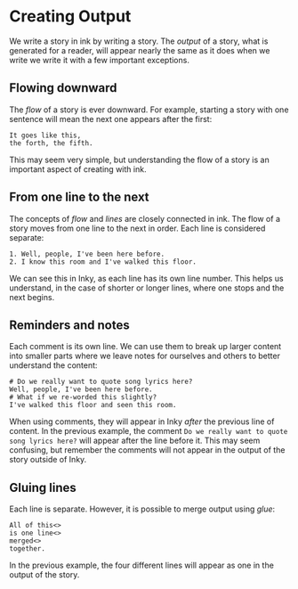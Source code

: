 # Creating Output

We write a story in ink by writing a story. The *output* of a story, what is generated for a reader, will appear nearly the same as it does when we write we write it with a few important exceptions.

## Flowing downward

The *flow* of a story is ever downward. For example, starting a story with one sentence will mean the next one appears after the first:

```ink
It goes like this,
the forth, the fifth.
```

This may seem very simple, but understanding the flow of a story is an important aspect of creating with ink.

## From one line to the next

The concepts of *flow* and *lines* are closely connected in ink. The flow of a story moves from one line to the next in order. Each line is considered separate:

```ink
1. Well, people, I've been here before.
2. I know this room and I've walked this floor.
```

We can see this in Inky, as each line has its own line number. This helps us understand, in the case of shorter or longer lines, where one stops and the next begins.

## Reminders and notes

Each comment is its own line. We can use them to break up larger content into smaller parts where we leave notes for ourselves and others to better understand the content:

```ink
# Do we really want to quote song lyrics here?
Well, people, I've been here before.
# What if we re-worded this slightly?
I've walked this floor and seen this room.
```

When using comments, they will appear in Inky *after* the previous line of content. In the previous example, the comment `Do we really want to quote song lyrics here?` will appear after the line before it. This may seem confusing, but remember the comments will not appear in the output of the story outside of Inky.

## Gluing lines

Each line is separate. However, it is possible to merge output using *glue*:

```ink
All of this<>
is one line<>
merged<>
together.
```

In the previous example, the four different lines will appear as one in the output of the story.
